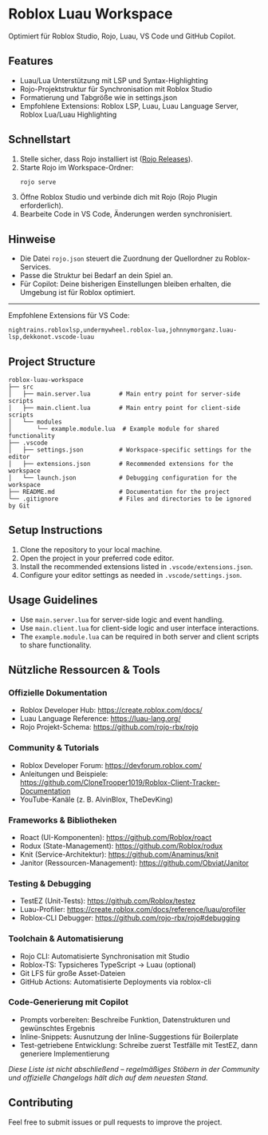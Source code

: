 # Roblox Luau Workspace

Optimiert für Roblox Studio, Rojo, Luau, VS Code und GitHub Copilot.

## Features

- Luau/Lua Unterstützung mit LSP und Syntax-Highlighting
- Rojo-Projektstruktur für Synchronisation mit Roblox Studio
- Formatierung und Tabgröße wie in settings.json
- Empfohlene Extensions: Roblox LSP, Luau, Luau Language Server, Roblox Lua/Luau Highlighting

## Schnellstart

1. Stelle sicher, dass Rojo installiert ist ([Rojo Releases](https://github.com/rojo-rbx/rojo/releases)).
2. Starte Rojo im Workspace-Ordner:
   ```sh
   rojo serve
   ```
3. Öffne Roblox Studio und verbinde dich mit Rojo (Rojo Plugin erforderlich).
4. Bearbeite Code in VS Code, Änderungen werden synchronisiert.

## Hinweise

- Die Datei `rojo.json` steuert die Zuordnung der Quellordner zu Roblox-Services.
- Passe die Struktur bei Bedarf an dein Spiel an.
- Für Copilot: Deine bisherigen Einstellungen bleiben erhalten, die Umgebung ist für Roblox optimiert.

---

Empfohlene Extensions für VS Code:

```vscode-extensions
nightrains.robloxlsp,undermywheel.roblox-lua,johnnymorganz.luau-lsp,dekkonot.vscode-luau
```

## Project Structure

```
roblox-luau-workspace
├── src
│   ├── main.server.lua        # Main entry point for server-side scripts
│   ├── main.client.lua        # Main entry point for client-side scripts
│   └── modules
│       └── example.module.lua  # Example module for shared functionality
├── .vscode
│   ├── settings.json          # Workspace-specific settings for the editor
│   ├── extensions.json        # Recommended extensions for the workspace
│   └── launch.json            # Debugging configuration for the workspace
├── README.md                  # Documentation for the project
└── .gitignore                 # Files and directories to be ignored by Git
```

## Setup Instructions

1. Clone the repository to your local machine.
2. Open the project in your preferred code editor.
3. Install the recommended extensions listed in `.vscode/extensions.json`.
4. Configure your editor settings as needed in `.vscode/settings.json`.

## Usage Guidelines

- Use `main.server.lua` for server-side logic and event handling.
- Use `main.client.lua` for client-side logic and user interface interactions.
- The `example.module.lua` can be required in both server and client scripts to share functionality.

## Nützliche Ressourcen & Tools

### Offizielle Dokumentation
- Roblox Developer Hub: https://create.roblox.com/docs/
- Luau Language Reference: https://luau-lang.org/
- Rojo Projekt-Schema: https://github.com/rojo-rbx/rojo

### Community & Tutorials
- Roblox Developer Forum: https://devforum.roblox.com/
- Anleitungen und Beispiele: https://github.com/CloneTrooper1019/Roblox-Client-Tracker-Documentation
- YouTube-Kanäle (z. B. AlvinBlox, TheDevKing)

### Frameworks & Bibliotheken
- Roact (UI-Komponenten): https://github.com/Roblox/roact
- Rodux (State-Management): https://github.com/Roblox/rodux
- Knit (Service-Architektur): https://github.com/Anaminus/knit
- Janitor (Ressourcen-Management): https://github.com/Obviat/Janitor

### Testing & Debugging
- TestEZ (Unit-Tests): https://github.com/Roblox/testez
- Luau-Profiler: https://create.roblox.com/docs/reference/luau/profiler
- Roblox-CLI Debugger: https://github.com/rojo-rbx/rojo#debugging

### Toolchain & Automatisierung
- Rojo CLI: Automatisierte Synchronisation mit Studio
- Roblox-TS: Typsicheres TypeScript → Luau (optional)
- Git LFS für große Asset-Dateien
- GitHub Actions: Automatisierte Deployments via roblox-cli

### Code-Generierung mit Copilot
- Prompts vorbereiten: Beschreibe Funktion, Datenstrukturen und gewünschtes Ergebnis
- Inline-Snippets: Ausnutzung der Inline-Suggestions für Boilerplate
- Test-getriebene Entwicklung: Schreibe zuerst Testfälle mit TestEZ, dann generiere Implementierung

*Diese Liste ist nicht abschließend – regelmäßiges Stöbern in der Community und offizielle Changelogs hält dich auf dem neuesten Stand.*

## Contributing

Feel free to submit issues or pull requests to improve the project.
